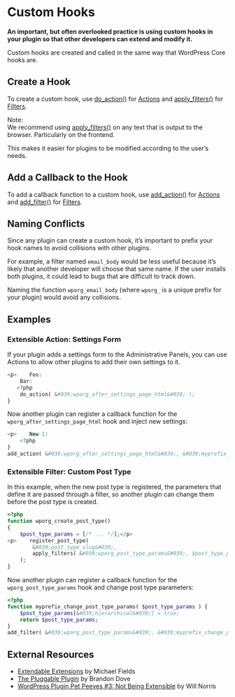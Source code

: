 # Custom Hooks

**An important, but often overlooked practice is using custom hooks in your plugin so that other developers can extend and modify it.**

Custom hooks are created and called in the same way that WordPress Core hooks are.

## Create a Hook

To create a custom hook, use [do\_action()](https://developer.wordpress.org/reference/functions/do_action/) for [Actions](https://developer.wordpress.org/plugins/hooks/actions/) and [apply\_filters()](https://developer.wordpress.org/reference/functions/apply_filters/) for [Filters](https://developer.wordpress.org/plugins/hooks/filters/).

Note:  
We recommend using [apply\_filters()](https://developer.wordpress.org/reference/functions/apply_filters/) on any text that is output to the browser. Particularly on the frontend.

This makes it easier for plugins to be modified according to the user’s needs.

## Add a Callback to the Hook

To add a callback function to a custom hook, use [add\_action()](https://developer.wordpress.org/reference/functions/add_action/) for [Actions](https://developer.wordpress.org/plugins/hooks/actions/) and [add\_filter()](https://developer.wordpress.org/reference/functions/add_filter/) for [Filters](https://developer.wordpress.org/plugins/hooks/filters/).

## Naming Conflicts

Since any plugin can create a custom hook, it’s important to prefix your hook names to avoid collisions with other plugins.

For example, a filter named `email_body` would be less useful because it’s likely that another developer will choose that same name. If the user installs both plugins, it could lead to bugs that are difficult to track down.

Naming the function `wporg_email_body` (where `wporg_` is a unique prefix for your plugin) would avoid any collisions.

## Examples

### Extensible Action: Settings Form

If your plugin adds a settings form to the Administrative Panels, you can use Actions to allow other plugins to add their own settings to it.

```php
<p>    Foo:
    Bar:
   <?php
    do_action( &#039;wporg_after_settings_page_html&#039; );
}
```

Now another plugin can register a callback function for the `wporg_after_settings_page_html` hook and inject new settings:

```php
<p>    New 1:
    <?php
}
add_action( &#039;wporg_after_settings_page_html&#039;, &#039;myprefix_add_settings&#039; );
```

### Extensible Filter: Custom Post Type

In this example, when the new post type is registered, the parameters that define it are passed through a filter, so another plugin can change them before the post type is created.

```php
<?php
function wporg_create_post_type()
{
    $post_type_params = [/* ... */];</p>
<p>    register_post_type(
        &#039;post_type_slug&#039;,
        apply_filters( &#039;wporg_post_type_params&#039;, $post_type_params )
    );
}
```

Now another plugin can register a callback function for the `wporg_post_type_params` hook and change post type parameters:

```php
<?php
function myprefix_change_post_type_params( $post_type_params ) {
	$post_type_params[&#039;hierarchical&#039;] = true;
	return $post_type_params;
}
add_filter( &#039;wporg_post_type_params&#039;, &#039;myprefix_change_post_type_params&#039; );
```

## External Resources

*   [Extendable Extensions](http://wordpress.tv/2012/08/27/michael-fields-extendable-extensions/) by Michael Fields
*   [The Pluggable Plugin](http://wordpress.tv/2010/12/03/brandon-dove-the-pluggable-plugin/) by Brandon Dove
*   [WordPress Plugin Pet Peeves #3: Not Being Extensible](http://willnorris.com/2009/06/wordpress-plugin-pet-peeve-3-not-being-extensible) by Will Norris